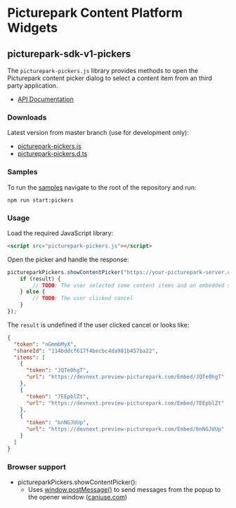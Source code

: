 # Picturepark Content Platform Widgets

## picturepark-sdk-v1-pickers

The `picturepark-pickers.js` library provides methods to open the Picturepark content picker dialog to select a content item from an third party application. 

- [API Documentation](https://rawgit.com/Picturepark/Picturepark.SDK.TypeScript/master/docs/picturepark-sdk-v1-pickers/api/index.html)

### Downloads

Latest version from master branch (use for development only): 

- [picturepark-pickers.js](https://rawgit.com/Picturepark/Picturepark.SDK.TypeScript/master/src/picturepark-sdk-v1-pickers/dist/picturepark-pickers.js)
- [picturepark-pickers.d.ts](https://rawgit.com/Picturepark/Picturepark.SDK.TypeScript/master/src/picturepark-sdk-v1-pickers/dist/picturepark-pickers.d.ts)

### Samples

To run the [samples](https://github.com/Picturepark/Picturepark.SDK.TypeScript/tree/master/src/picturepark-sdk-v1-pickers/samples) navigate to the root of the repository and run: 

    npm run start:pickers

### Usage

Load the required JavaScript library: 

```Html
<script src="picturepark-pickers.js"></script>
```

Open the picker and handle the response: 

```js
pictureparkPickers.showContentPicker("https://your-picturepark-server.com").then(function (result) {
    if (result) {
        // TODO: The user selected some content items and an embedded share has been created
    } else {
        // TODO: The user clicked cancel
    }
});
```

The `result` is undefined if the user clicked cancel or looks like: 

```json
{
  "token": "nGmmbMyX",
  "shareId": "114bddcf617f4becbc4da981b457ba22",
  "items": [
    {
      "token": "JQTe0hgT",
      "url": "https://devnext.preview-picturepark.com/Embed/JQTe0hgT"
    },
    {
      "token": "7EEpblZt",
      "url": "https://devnext.preview-picturepark.com/Embed/7EEpblZt"
    },
    {
      "token": "bnNGJUUp",
      "url": "https://devnext.preview-picturepark.com/Embed/bnNGJUUp"
    }
  ]
}
``` 

### Browser support

- pictureparkPickers.showContentPicker(): 
  - Uses [window.postMessage()](https://developer.mozilla.org/en-US/docs/Web/API/Window/postMessage) to send messages from the popup to the opener window ([caniuse.com](http://caniuse.com/#feat=x-doc-messaging))
